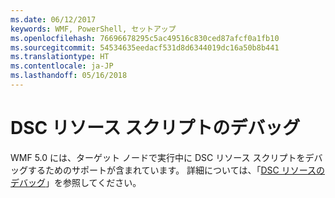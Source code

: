 ```yaml
---
ms.date: 06/12/2017
keywords: WMF, PowerShell, セットアップ
ms.openlocfilehash: 76696678295c5ac49516c830ced87afcf0a1fb10
ms.sourcegitcommit: 54534635eedacf531d8d6344019dc16a50b8b441
ms.translationtype: HT
ms.contentlocale: ja-JP
ms.lasthandoff: 05/16/2018
---
```

# <a name="dsc-resource-script-debugging"></a>DSC リソース スクリプトのデバッグ

WMF 5.0 には、ターゲット ノードで実行中に DSC リソース スクリプトをデバッグするためのサポートが含まれています。
詳細については、「[DSC リソースのデバッグ](https://msdn.microsoft.com/powershell/dsc/debugresource)」を参照してください。
